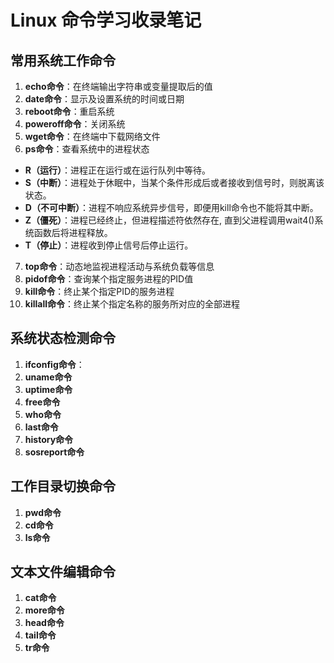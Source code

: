 # Linux 命令学习收录笔记

## 常用系统工作命令
1. **echo命令**：在终端输出字符串或变量提取后的值
2. **date命令**：显示及设置系统的时间或日期
3. **reboot命令**：重启系统
4. **poweroff命令**：关闭系统
5. **wget命令**：在终端中下载网络文件
6. **ps命令**：查看系统中的进程状态
  - **R（运行）**：进程正在运行或在运行队列中等待。
  - **S（中断）**：进程处于休眠中，当某个条件形成后或者接收到信号时，则脱离该状态。
  - **D（不可中断）**：进程不响应系统异步信号，即便用kill命令也不能将其中断。
  - **Z（僵死）**：进程已经终止，但进程描述符依然存在, 直到父进程调用wait4()系统函数后将进程释放。
  - **T（停止）**：进程收到停止信号后停止运行。
7. **top命令**：动态地监视进程活动与系统负载等信息
8. **pidof命令**：查询某个指定服务进程的PID值
9. **kill命令**：终止某个指定PID的服务进程
10. **killall命令**：终止某个指定名称的服务所对应的全部进程

## 系统状态检测命令
1. **ifconfig命令**：
2. **uname命令**
3. **uptime命令**
4. **free命令**
5. **who命令**
6. **last命令**
7. **history命令**
8. **sosreport命令**

## 工作目录切换命令
1. **pwd命令**
2. **cd命令**
3. **ls命令**

## 文本文件编辑命令
1. **cat命令**
2. **more命令**
3. **head命令**
4. **tail命令**
5. **tr命令**

